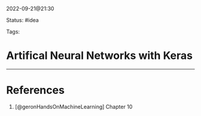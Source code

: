 2022-09-21@21:30

Status: #idea

Tags:

# Artifical Neural Networks with Keras






---
# References
1. [@geronHandsOnMachineLearning] Chapter 10